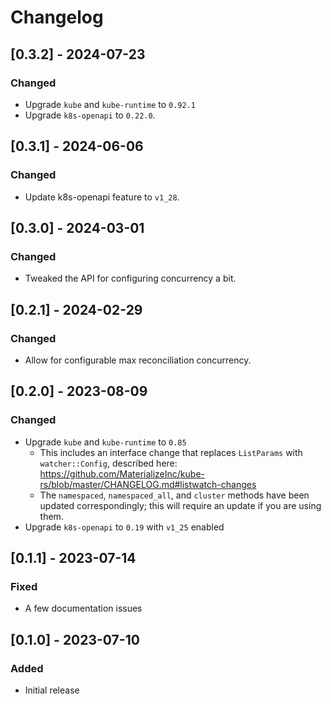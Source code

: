 # Changelog

## [0.3.2] - 2024-07-23

### Changed

* Upgrade `kube` and `kube-runtime` to `0.92.1`
* Upgrade `k8s-openapi` to `0.22.0`.

## [0.3.1] - 2024-06-06

### Changed

* Update k8s-openapi feature to `v1_28`.

## [0.3.0] - 2024-03-01

### Changed

* Tweaked the API for configuring concurrency a bit.

## [0.2.1] - 2024-02-29

### Changed

 * Allow for configurable max reconciliation concurrency.

## [0.2.0] - 2023-08-09

### Changed

* Upgrade `kube` and `kube-runtime` to `0.85`
    * This includes an interface change that replaces `ListParams` with `watcher::Config`, described here: https://github.com/MaterializeInc/kube-rs/blob/master/CHANGELOG.md#listwatch-changes
    * The `namespaced`, `namespaced_all`, and `cluster` methods have been updated correspondingly; this will require an update if you are using them.
* Upgrade `k8s-openapi` to `0.19` with `v1_25` enabled

## [0.1.1] - 2023-07-14

### Fixed

* A few documentation issues

## [0.1.0] - 2023-07-10

### Added

* Initial release

